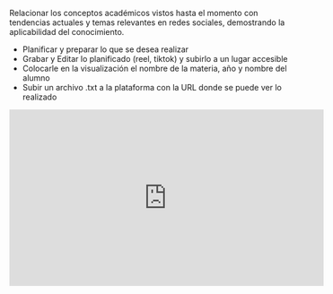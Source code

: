 Relacionar los conceptos académicos vistos hasta el momento con tendencias actuales y temas relevantes en redes sociales, demostrando la aplicabilidad del conocimiento.

- Planificar y preparar lo que se desea realizar
- Grabar y Editar lo planificado (reel, tiktok) y subirlo a un lugar accesible
- Colocarle en la visualización el nombre de la materia, año y nombre del alumno
- Subir un archivo .txt a la plataforma con la URL donde se puede ver lo realizado

<iframe width="560" height="315" src="https://www.youtube.com/embed/0aNbJejGbqw?si=XgaBKUIb-u5-6yj9" title="YouTube video player" frameborder="0" allow="accelerometer; autoplay; clipboard-write; encrypted-media; gyroscope; picture-in-picture; web-share" referrerpolicy="strict-origin-when-cross-origin" allowfullscreen></iframe>